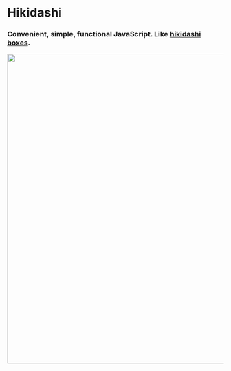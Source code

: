 # Hikidashi

### Convenient, simple, functional JavaScript. Like [hikidashi boxes](https://happiboxshop.com/blogs/news/12-alternatives-to-marie-kondo-hikidashi-boxes).

<div align="center">
<img src="https://www.wallpaperflare.com/static/275/491/805/anime-girl-gift-hope-wallpaper-preview.jpg" width=720 />
</div>
